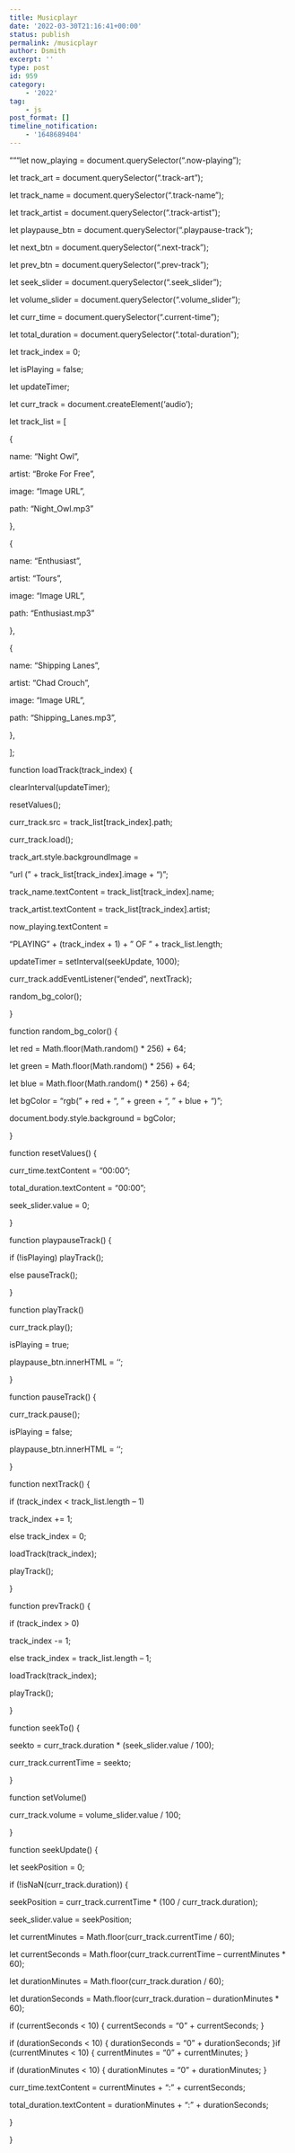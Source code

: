 ```yaml
---
title: Musicplayr
date: '2022-03-30T21:16:41+00:00'
status: publish
permalink: /musicplayr
author: Dsmith
excerpt: ''
type: post
id: 959
category:
    - '2022'
tag:
    - js
post_format: []
timeline_notification:
    - '1648689404'
---
```

“““let now\_playing = document.querySelector(“.now-playing”);

let track\_art = document.querySelector(“.track-art”);

let track\_name = document.querySelector(“.track-name”);

let track\_artist = document.querySelector(“.track-artist”);

let playpause\_btn = document.querySelector(“.playpause-track”);

let next\_btn = document.querySelector(“.next-track”);

let prev\_btn = document.querySelector(“.prev-track”);

let seek\_slider = document.querySelector(“.seek\_slider”);

let volume\_slider = document.querySelector(“.volume\_slider”);

let curr\_time = document.querySelector(“.current-time”);

let total\_duration = document.querySelector(“.total-duration”);

let track\_index = 0;

let isPlaying = false;

let updateTimer;

let curr\_track = document.createElement(‘audio’);

let track\_list = \[

{

name: “Night Owl”,

artist: “Broke For Free”,

image: “Image URL”,

path: “Night\_Owl.mp3”

},

{

name: “Enthusiast”,

artist: “Tours”,

image: “Image URL”,

path: “Enthusiast.mp3”

},

{

name: “Shipping Lanes”,

artist: “Chad Crouch”,

image: “Image URL”,

path: “Shipping\_Lanes.mp3”,

},

\];

function loadTrack(track\_index) {

clearInterval(updateTimer);

resetValues();

curr\_track.src = track\_list\[track\_index\].path;

curr\_track.load();

track\_art.style.backgroundImage =

“url (” + track\_list\[track\_index\].image + “)”;

track\_name.textContent = track\_list\[track\_index\].name;

track\_artist.textContent = track\_list\[track\_index\].artist;

now\_playing.textContent =

“PLAYING” + (track\_index + 1) + ” OF ” + track\_list.length;

updateTimer = setInterval(seekUpdate, 1000);

curr\_track.addEventListener(“ended”, nextTrack);

random\_bg\_color();

}

function random\_bg\_color() {

let red = Math.floor(Math.random() \* 256) + 64;

let green = Math.floor(Math.random() \* 256) + 64;

let blue = Math.floor(Math.random() \* 256) + 64;

let bgColor = “rgb(” + red + “, ” + green + “, ” + blue + “)”;

document.body.style.background = bgColor;

}

function resetValues() {

curr\_time.textContent = “00:00”;

total\_duration.textContent = “00:00”;

seek\_slider.value = 0;

}

function playpauseTrack() {

if (!isPlaying) playTrack();

else pauseTrack();

}

function playTrack()

curr\_track.play();

isPlaying = true;

playpause\_btn.innerHTML = ‘‘;

}

function pauseTrack() {

curr\_track.pause();

isPlaying = false;

playpause\_btn.innerHTML = ‘‘;

}

function nextTrack() {

if (track\_index &lt; track\_list.length – 1)

track\_index += 1;

else track\_index = 0;

loadTrack(track\_index);

playTrack();

}

function prevTrack() {

if (track\_index &gt; 0)

track\_index -= 1;

else track\_index = track\_list.length – 1;

loadTrack(track\_index);

playTrack();

}

function seekTo() {

seekto = curr\_track.duration \* (seek\_slider.value / 100);

curr\_track.currentTime = seekto;

}

function setVolume()

curr\_track.volume = volume\_slider.value / 100;

}

function seekUpdate() {

let seekPosition = 0;

if (!isNaN(curr\_track.duration)) {

seekPosition = curr\_track.currentTime \* (100 / curr\_track.duration);

seek\_slider.value = seekPosition;

let currentMinutes = Math.floor(curr\_track.currentTime / 60);

let currentSeconds = Math.floor(curr\_track.currentTime – currentMinutes \* 60);

let durationMinutes = Math.floor(curr\_track.duration / 60);

let durationSeconds = Math.floor(curr\_track.duration – durationMinutes \* 60);

if (currentSeconds &lt; 10) { currentSeconds = “0” + currentSeconds; }

if (durationSeconds &lt; 10) { durationSeconds = “0” + durationSeconds; }if (currentMinutes &lt; 10) { currentMinutes = “0” + currentMinutes; }

if (durationMinutes &lt; 10) { durationMinutes = “0” + durationMinutes; }

curr\_time.textContent = currentMinutes + “:” + currentSeconds;

total\_duration.textContent = durationMinutes + “:” + durationSeconds;

}

}